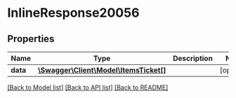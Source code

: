 # InlineResponse20056

## Properties
Name | Type | Description | Notes
------------ | ------------- | ------------- | -------------
**data** | [**\Swagger\Client\Model\ItemsTicket[]**](ItemsTicket.md) |  | [optional] 

[[Back to Model list]](../../README.md#documentation-for-models) [[Back to API list]](../../README.md#documentation-for-api-endpoints) [[Back to README]](../../README.md)

